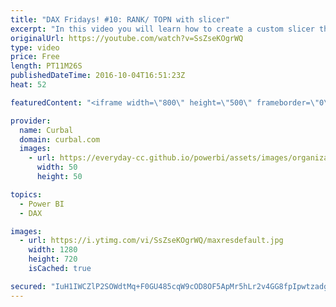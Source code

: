 ```yaml
---
title: "DAX Fridays! #10: RANK/ TOPN with slicer"
excerpt: "In this video you will learn how to create a custom slicer that will rank your data based on the criteria that you specify, for example, Top 3, Top 5 and Top 10.  PREVIOUS VIDEO: https://www.youtube.com/watch?v=z2qzJVeYhTY NEXT VIDEO: https://www.youtube.com/watch?v=kaPNxB-Hkvw   RANKX Tutorial: https://www.youtube.com/watch?v=z2qzJVeYhTY"
originalUrl: https://youtube.com/watch?v=SsZseKOgrWQ
type: video
price: Free
length: PT11M26S
publishedDateTime: 2016-10-04T16:51:23Z
heat: 52

featuredContent: "<iframe width=\"800\" height=\"500\" frameborder=\"0\" src=\"https://www.youtube.com/embed/SsZseKOgrWQ\" allow=\"accelerometer; autoplay; encrypted-media; gyroscope; picture-in-picture\" allowfullscreen></iframe>"

provider:
  name: Curbal
  domain: curbal.com
  images:
    - url: https://everyday-cc.github.io/powerbi/assets/images/organizations/curbal.com-50x50.jpg
      width: 50
      height: 50

topics:
  - Power BI
  - DAX

images:
  - url: https://i.ytimg.com/vi/SsZseKOgrWQ/maxresdefault.jpg
    width: 1280
    height: 720
    isCached: true

secured: "IuH1IWCZlP2SOWdtMq+F0GU485cqW9cOD8OF5ApMr5hLr2v4GG8fpIpwtzadgdlkOGleHSM3jWX7pLGhipaK2+cdu365Zvy7NhE9WuXf4Av/uqYGRxc+XsveTyx8WjYvB0xyFUaDqOYnGjnK0wG4OaVlFbzvzV6bhrrkkp3MhBR2yIwNDZKemL8K4x6LpxbLNhT/puSnIBXqnlPsa+NsNIGf/2LAcPjNdxCuegyeMO4f5jHt5eamwru/GdpvaMx10TYcZQxh5HVaXXFCMLBTxwdjTjaKsuPXxl2+3rdb9/tKPo6yaUvcf4AtTlAAbd3QAvJFVCVrVN6dOgd9uMFGfztNssPconXvc19GcGva7aY5puc/yKnE6NHcUXtBgC1vSHEnsOpcPWE6v5xsiSlfBGqfpjyashT3Mznt4Nlb20eC+xjBVA2Hju2fTr5uO8tn;rFQHIUQn4UkdVRXYpjnPMA=="
---
```


